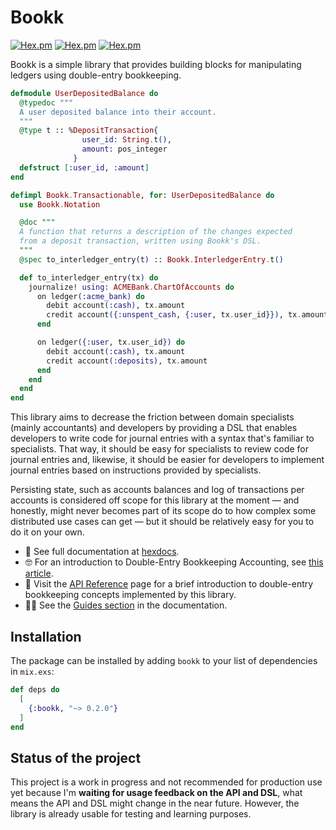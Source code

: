# Bookk

[![Hex.pm](https://img.shields.io/hexpm/v/bookk.svg)](https://hex.pm/packages/bookk)
[![Hex.pm](https://img.shields.io/hexpm/dt/bookk.svg)](https://hex.pm/packages/bookk)
[![Hex.pm](https://img.shields.io/hexpm/l/bookk.svg)](https://hex.pm/packages/bookk)

Bookk is a simple library that provides building blocks for
manipulating ledgers using double-entry bookkeeping.

```elixir
defmodule UserDepositedBalance do
  @typedoc """
  A user deposited balance into their account.
  """
  @type t :: %DepositTransaction{
                user_id: String.t(),
                amount: pos_integer
              }
  defstruct [:user_id, :amount]
end

defimpl Bookk.Transactionable, for: UserDepositedBalance do
  use Bookk.Notation

  @doc """
  A function that returns a description of the changes expected
  from a deposit transaction, written using Bookk's DSL.
  """
  @spec to_interledger_entry(t) :: Bookk.InterledgerEntry.t()

  def to_interledger_entry(tx) do
    journalize! using: ACMEBank.ChartOfAccounts do
      on ledger(:acme_bank) do
        debit account(:cash), tx.amount
        credit account({:unspent_cash, {:user, tx.user_id}}), tx.amount
      end

      on ledger({:user, tx.user_id}) do
        debit account(:cash), tx.amount
        credit account(:deposits), tx.amount
      end
    end
  end
end
```

This library aims to decrease the friction between domain specialists
(mainly accountants) and developers by providing a DSL that enables
developers to write code for journal entries with a syntax that's
familiar to specialists. That way, it should be easy for specialists
to review code for journal entries and, likewise, it should be easier
for developers to implement journal entries based on instructions
provided by specialists.

Persisting state, such as accounts balances and log of transactions
per accounts is considered off scope for this library at the moment —
and honestly, might never becomes part of its scope do to how complex
some distributed use cases can get — but it should be relatively easy
for you to do it on your own.

* 📃 See full documentation at [hexdocs](https://hexdocs.pm/bookk).
* 🤓 For an introduction to Double-Entry Bookkeeping Accounting, see
  [this article](https://dev.to/rwillians/double-entry-bookkeeping-101-for-software-engineers-bk4).
* 🔗 Visit the [API Reference](https://hexdocs.pm/bookk/api-reference.html#modules)
  page for a brief introduction to double-entry bookkeeping concepts
  implemented by this library.
* 👨‍💻 See the [Guides section](pages/guides/create-a-chart-of-accounts.md)
  in the documentation.

## Installation

The package can be installed by adding `bookk` to your list of dependencies in `mix.exs`:

```elixir
def deps do
  [
    {:bookk, "~> 0.2.0"}
  ]
end
```


## Status of the project

This project is a work in progress and not recommended for production
use yet because I'm **waiting for usage feedback on the API and DSL**,
what means the API and DSL might change in the near future. However,
the library is already usable for testing and learning purposes.
